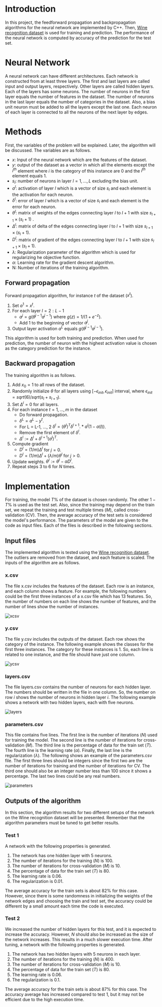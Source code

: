 # Introduction
In this project, the feedforward propagation and backpropagation algorithms for the neural network are implemented by C++. Then, [Wine recognition dataset](https://archive.ics.uci.edu/ml/datasets/wine) is used for training and prediction. The performance of the neural network is computed by accuracy of the prediction for the test set.
# Neural Network
A neural network can have different architectures. Each network is constructed from at least three layers. The first and last layers are called input and output layers, respectively. Other layers are called hidden layers. Each of the layers has some neurons. The number of neurons in the first layer equals the number of features in the dataset. The number of neurons in the last layer equals the number of categories in the dataset. Also, a bias unit neuron must be added to all the layers except the last one. Each neuron of each layer is connected to all the neurons of the next layer by edges. 
# Methods
First, the variables of the problem will be explained. Later, the algorithm will be discussed.
The variables are as follows.
- $x$: Input of the neural network which are the features of the dataset.
- $y$: output of the dataset as a vector in which all the elements except the $i^{th}$ element where $i$ is the category of this instance are 0 and the $i^{th}$ element equals $1$.
- $s_l$: number of neurons in layer $l = 1, ..., L$ excluding the bias unit.
- $a^l$: activation of layer $l$ which is a vector of size $s_l$ and each element is the activation for each neuron.
- $\delta^l$: error of layer $l$ which is a vector of size $s_l$ and each element is the error for each neuron.
- $\theta^l$: matrix of weights of the edges connecting layer $l$ to $l+1$ with size $s_{l+1}\times(s_l+1)$ .
- $\Delta^l$: matrix of delta of the edges connecting layer $l$ to $l+1$ with size $s_{l+1}\times(s_l+1)$.
- $D^l$: matrix of gradient of the edges connecting layer $l$ to $l+1$ with size $s_{l+1}\times(s_l+1)$.
- $\lambda$: Regularization parameter of the algorithm which is used for regularizing he objective function.
- $\alpha$: Learning rate for the gradient descent algorithm.
- N: Number of iterations of the training algorithm.
## Forward propagation
Forward propagation algorithm, for instance $t$ of the dataset ($x^t$).
1. Set $a^1 = x^t$.
2. For each layer $l = 2:L-1$
    - $a^j = g(\theta^{j-1}a^{j-1})$ where $g(z)=1/(1+e^{-z})$.
    - Add 1 to the beginning of vector $a^j$.
3. Output layer activation $a^L$ equals $g(\theta^{j-1}a^{j-1})$.

This algorithm is used for both training and prediction. When used for prediction, the number of neuron with the highest activation value is chosen as the category prediction for the instance.
## Backward propagation
The training algorithm is as follows.
1. Add $x_0 = 1$ to all rows of the dataset.
2. Randomly initialize $\theta$ for all layers using $[-\epsilon_{init},\epsilon_{init}]$ interval, where $\epsilon_{init} = sqrt(6)/sqrt(s_l+s_{l+1})$.
3. Set $\Delta^l=0$ for all layers.
4. For each instance $t = 1, ..., m$ in the dataset
    - Do forward propagation.
    - $\delta^L = a^L - y^t$.
    - For L = L-1, ..., 2 $\delta^l = (\theta^l)^T\delta^{l+1}.*a^l(1-a(l))$.
    - Remove the first element of $\delta^l$.
    - $\Delta^l := \Delta^l + \delta^{l+1}(a^l)^T$.
5. Compute gradient
    - $D^l = (1/m)\Delta^l$ for $j=0$.
    - $D^l = (1/m)\Delta^l + (\lambda/m) \theta^l$ for $j>0$.
6. Update weights. $\theta^l := \theta^l-\alpha D^l$.
7. Repeat steps 3 to 6 for $N$ times.

# Implementation
For training, the model $T\%$ of the dataset is chosen randomly. The other $1-T\%$ is used as the test set. Also, since the training may depend on the train set, we repeat the training and test multiple times ($M$), called cross-validation (CV). Then, the average accuracy of the test sets is considered the model's performance.
The parameters of the model are given to the code as input files. Each of the files is described in the following sections.
## Input files 
The implemented algorithm is tested using the [Wine recognition dataset](https://archive.ics.uci.edu/ml/datasets/wine). The outliers are removed from the dataset, and each feature is scaled. The inputs of the algorithm are as follows.
### x.csv
The file x.csv includes the features of the dataset. Each row is an instance, and each column shows a feature.
For example, the following numbers could be the first three instances of a x.csv file which has $13$ features. So, the number of numbers on each line shows the number of features, and the number of lines show the number of instances.

![xcsv](xcsv.PNG)

### y.csv
The file y.csv includes the outputs of the dataset. Each row shows the category of the instance. The following example shows the classes for the first three instances. The category for these instances is $1$. So, each line is related to one instance, and the file should have just one column.

![ycsv](ycsv.PNG)

### layers.csv
The file layers.csv contains the number of neurons for each hidden layer. The numbers should be written in the file in one column. So, the number on row $i$ shows the number of neurons in hidden layer $i$. The following example shows a network with two hidden layers, each with five neurons.

![layers](layers.PNG)

### parameters.csv
This file contains five lines. The first line is the number of iterations ($N$) used for training the model. The second line is the number of iterations for cross-validation ($M$). The third line is the percentage of data for the train set ($T$). The fourth line is the learning rate ($\alpha$). Finally, the last line is the regularization ($\lambda$). The following shows an example of the parameters.csv file. The first three lines should be integers since the first two are the number of iterations for training and the number of iterations for CV. The third one should also be an integer number less than $100$ since it shows a percentage. The last two lines could be any real numbers.

![parameters](parameters.PNG)

## Outputs of the algorithm
In this section, the algorithm results for two different setups of the network on the Wine recognition dataset will be presented. Remember that the algorithm parameters must be tuned to get better results.
### Test $1$
A network with the following properties is generated.
1. The network has one hidden layer with $5$ neurons.
2. The number of iterations for the training ($N$) is 100.
3. The number of iterations for cross-validation ($M$) is 10.
4. The percentage of data for the train set ($T$) is 80.
5. The learning rate is 0.06. 
6. The regularization is 0.01. 

The average accuracy for the train sets is about $82\%$ for this case. However, since there is some randomness in initializing the weights of the network edges and choosing the train and test set, the accuracy could be different by a small amount each time the code is executed.

### Test $2$
We increased the number of hidden layers for this test, and it is expected to increase the accuracy. However, $N$ should also be increased as the size of the network increases. This results in a much slower execution time. After tuning, a network with the following properties is generated.
1. The network has two hidden layers with $5$ neurons in each layer.
2. The number of iterations for the training ($N$) is 400.
3. The number of iterations for cross-validation ($M$) is 10.
4. The percentage of data for the train set ($T$) is 80.
5. The learning rate is 0.06. 
6. The regularization is 0.1. 

The average accuracy for the train sets is about $87\%$ for this case. The accuracy average has increased compared to test $1$, but it may not be efficient due to the high execution time. 